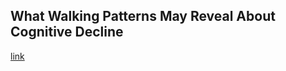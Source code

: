 ## What Walking Patterns May Reveal About Cognitive Decline

[link](https://www.psychologytoday.com/intl/blog/the-athletes-way/202102/what-walking-patterns-may-reveal-about-cognitive-decline)
